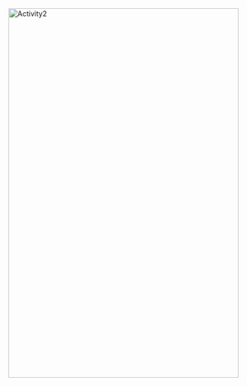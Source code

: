 <img width="456" height="732" alt="Activity2" src="https://github.com/user-attachments/assets/0944b03d-0c6c-46a9-a2d7-243af6247684" />
